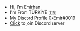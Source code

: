 - Hi, I’m Emirhan
- I'm From TÜRKİYE 🇹🇷
- My Discord Profile 0xEmir#0019
- [Click](https://discord.gg/buFTfKgPTA) to join Discord server
